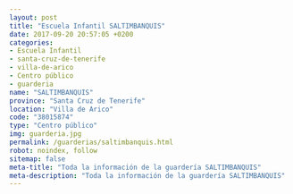 ```yaml
---
layout: post
title: "Escuela Infantil SALTIMBANQUIS"
date: 2017-09-20 20:57:05 +0200
categories:
- Escuela Infantil
- santa-cruz-de-tenerife
- villa-de-arico
- Centro público
- guarderia
name: "SALTIMBANQUIS"
province: "Santa Cruz de Tenerife"
location: "Villa de Arico"
code: "38015874"
type: "Centro público"
img: guarderia.jpg
permalink: /guarderias/saltimbanquis.html
robot: noindex, follow
sitemap: false
meta-title: "Toda la información de la guardería SALTIMBANQUIS"
meta-description: "Toda la información de la guardería SALTIMBANQUIS"
---
```

